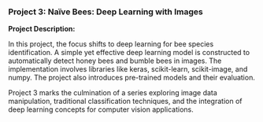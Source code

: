### Project 3: Naïve Bees: Deep Learning with Images

**Project Description:**

In this project, the focus shifts to deep learning for bee species identification. A simple yet effective deep learning model is constructed to automatically detect honey bees and bumble bees in images. The implementation involves libraries like keras, scikit-learn, scikit-image, and numpy. The project also introduces pre-trained models and their evaluation.

Project 3 marks the culmination of a series exploring image data manipulation, traditional classification techniques, and the integration of deep learning concepts for computer vision applications.
